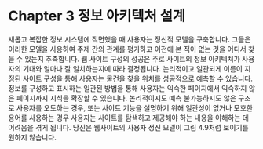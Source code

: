 # Chapter 3 정보 아키텍처 설계

새롭고 복잡한 정보 시스템에 직면했을 때 사용자는 정신적 모델을 구축합니다. 그들은 이러한 모델을 사용하여 주제 간의 관계를 평가하고 이전에 본 적이 없는 것을 어디서 찾을 수 있는지 추측합니다. 웹 사이트 구성의 성공은 주로 사이트의 정보 아키텍처가 사용자의 기대와 얼마나 잘 일치하는지에 따라 결정됩니다. 논리적이고 일관되게 이름이 지정된 사이트 구성을 통해 사용자는 물건을 찾을 위치를 성공적으로 예측할 수 있습니다. 정보를 구성하고 표시하는 일관된 방법을 통해 사용자는 익숙한 페이지에서 익숙하지 않은 페이지까지 지식을 확장할 수 있습니다. 논리적이지도 예측 불가능하지도 않은 구조로 사용자를 오도하는 경우, 또는 사이트 기능을 설명하기 위해 일관성이 없거나 모호한 용어를 사용하는 경우 사용자는 사이트를 탐색하고 제공해야 하는 내용을 이해하는 데 어려움을 겪게 됩니다. 당신은 웹사이트의 사용자 정신 모델이 그림 4.9처럼 보이기를 원하지 않습니다.
